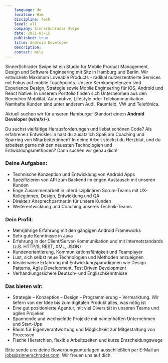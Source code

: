 ```yaml
---
    language: de
    location: Ham
    discipline: Tech
    level: all
    company: SinnerSchrader Swipe
    date: 2021-03-15
    published: true
    title: Android Developer
    description: 
    contact: mela
---
```


SinnerSchrader Swipe ist ein Studio für Mobile Product Management, Design und Software Engineering mit Sitz in Hamburg und Berlin. Wir entwickeln Maximum Loveable Products - radikal nutzerzentrierte Services mit Fokus auf mobile Touchpoints. Unsere Kernkompetenzen sind Experience Design, Strategie sowie Mobile Engineering für iOS, Android und React Native. In unserem Portfolio finden sich Unternehmen aus den Bereichen Mobilität, Automotive, Lifestyle oder Telekommunikation. Namhafte Kunden sind unter anderem Audi, Raumfeld, VW und Telefónica.

Aktuell suchen wir für unseren Hamburger Standort eine:n **Android Developer (w/m/x/-)**.

Du suchst vielfältige Herausforderungen und liebst schönen Code? Als erfahrene:r Entwickler:in hast du zusätzlich Spaß am Coaching und Sparring von Mitarbeiter:innen? In deine Arbeit steckst du Herzblut, und du arbeitest gerne mit den neuesten Technologien und Entwicklungsmethoden? Dann suchen wir genau dich!

### Deine Aufgaben:

- Technische Konzeption und Entwicklung von Android Apps
- Spezifizieren von API zum Backend im engen Austausch mit unseren Kunden
- Enge Zusammenarbeit in interdisziplinären Scrum-Teams mit UX-Kolleg:innen, Design, Entwicklung und QA
- Direkte:r Ansprechpartner:in für unsere Kunden
- Weiterentwicklung und Coaching unseres Technik-Teams

### Dein Profil:

- Mehrjährige Erfahrung mit den gängigen Android Frameworks
- Sehr gute Kenntnisse in Java
- Erfahrung in der Client/Server-Kommunikation und mit Internetstandards (z.B. HTTP/S, REST, XML, JSON)
- Kundenorientierung, Kommunikationsfähigkeit und Teamplayer
- Lust, sich selbst neue Technologien und Methoden anzueignen
- Idealerweise Erfahrung mit Entwicklungsparadigmen wie Design Patterns, Agile Development, Test Driven Development
- Verhandlungssichere Deutsch- und Englischkenntnisse

### Das bieten wir:

- Strategie – Konzeption – Design – Programmierung – Vermarktung. Wir liefern von der Idee bis zum digitalen Produkt alles, was nötig ist
- Eine gut positionierte Agentur, mit viel Diversität in unseren Teams und agilen Projeken
- Spannende und wechselnde Projekte mit namenhaften Unternehmen und Start-Ups
- Raum für Eigenverantwortung und Möglichkeit zur Mitgestaltung von Prozessen
- Flache Hierarchien, flexible Arbeitszeiten und kurze Entscheidungswege 

Bitte sende uns deine Bewerbungsunterlagen ausschließlich per E-Mail an <jobs@sinnerschrader.com>. Wir freuen uns auf dich.
